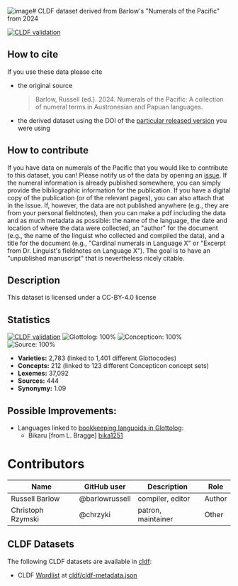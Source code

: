 ![image](https://github.com/user-attachments/assets/565bd7c5-1db3-421f-961c-5d66a0f799fe)# CLDF dataset derived from Barlow's "Numerals of the Pacific" from 2024

[![CLDF validation](https://github.com/numeralbank/barlowpacific/workflows/CLDF-validation/badge.svg)](https://github.com/numeralbank/barlowpacific/actions?query=workflow%3ACLDF-validation)

## How to cite

If you use these data please cite
- the original source
  > Barlow, Russell (ed.). 2024. Numerals of the Pacific: A collection of numeral terms in Austronesian and Papuan languages.
- the derived dataset using the DOI of the [particular released version](../../releases/) you were using

## How to contribute

If you have data on numerals of the Pacific that you would like to contribute to this dataset, you can! Please notify us of the data by opening an [issue](../../issues/). If the numeral information is already published somewhere, you can simply provide the bibliographic information for the publication. If you have a digital copy of the publication (or of the relevant pages), you can also attach that in the issue. If, however, the data are not published anywhere (e.g., they are from your personal fieldnotes), then you can make a pdf including the data and as much metadata as possible: the name of the language, the date and location of where the data were collected, an "author" for the document (e.g., the name of the linguist who collected and compiled the data), and a title for the document (e.g., "Cardinal numerals in Language X" or "Excerpt from Dr. Linguist's fieldnotes on Language X"). The goal is to have an "unpublished manuscript" that is nevertheless nicely citable.


## Description


This dataset is licensed under a CC-BY-4.0 license

## Statistics


[![CLDF validation](https://github.com/numeralbank/barlowpacific/workflows/CLDF-validation/badge.svg)](https://github.com/numeralbank/barlowpacific/actions?query=workflow%3ACLDF-validation)
![Glottolog: 100%](https://img.shields.io/badge/Glottolog-100%25-brightgreen.svg "Glottolog: 100%")
![Concepticon: 100%](https://img.shields.io/badge/Concepticon-100%25-brightgreen.svg "Concepticon: 100%")
![Source: 100%](https://img.shields.io/badge/Source-100%25-brightgreen.svg "Source: 100%")

- **Varieties:** 2,783 (linked to 1,401 different Glottocodes)
- **Concepts:** 212 (linked to 123 different Concepticon concept sets)
- **Lexemes:** 37,092
- **Sources:** 444
- **Synonymy:** 1.09

## Possible Improvements:

- Languages linked to [bookkeeping languoids in Glottolog](http://glottolog.org/glottolog/glottologinformation#bookkeepinglanguoids):
  - Bikaru [from L. Bragge] [bika1251](http://glottolog.org/resource/languoid/id/bika1251)



# Contributors

Name | GitHub user | Description |Role
--- | --- | --- | ---
Russell Barlow | @barlowrussell | compiler, editor | Author
Christoph Rzymski | @chrzyki | patron, maintainer | Other




## CLDF Datasets

The following CLDF datasets are available in [cldf](cldf):

- CLDF [Wordlist](https://github.com/cldf/cldf/tree/master/modules/Wordlist) at [cldf/cldf-metadata.json](cldf/cldf-metadata.json)
